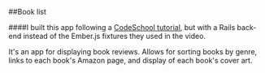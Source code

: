 ##Book list

####I built this app following a [CodeSchool tutorial](https://www.codeschool.com/code_tv/soup-to-bits-warming-up-with-ember), but with a Rails back-end instead of the Ember.js fixtures they used in the video.

It's an app for displaying book reviews. Allows for sorting books by genre, links to each book's Amazon page, and display of each book's cover art.
